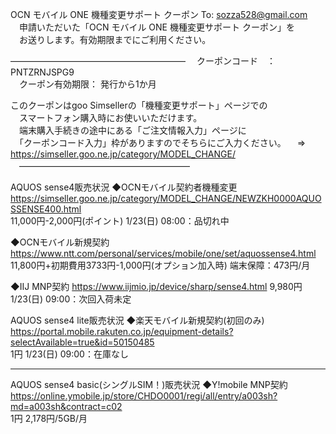 OCN モバイル ONE 機種変更サポート クーポン To: sozza528@gmail.com  
　申請いただいた「OCN モバイル ONE 機種変更サポート クーポン」を  
　お送りします。有効期限までにご利用ください。  

———————————————————— 　クーポンコード　： PNTZRNJSPG9  
　クーポン有効期限： 発行から1か月  

このクーポンはgoo Simsellerの「機種変更サポート」ページでの  
　スマートフォン購入時にお使いいただけます。  
　端末購入手続きの途中にある「ご注文情報入力」ページに  
　「クーポンコード入力」枠がありますのでそちらにご入力ください。 　⇒  
https://simseller.goo.ne.jp/category/MODEL_CHANGE/  
　———————————————————–  

AQUOS sense4販売状況 ◆OCNモバイル契約者機種変更  
https://simseller.goo.ne.jp/category/MODEL_CHANGE/NEWZKH0000AQUOSSENSE400.html  
11,000円-2,000円(ポイント) 1/23(日) 08:00：品切れ中  

◆OCNモバイル新規契約  
https://www.ntt.com/personal/services/mobile/one/set/aquossense4.html  
11,800円+初期費用3733円-1,000円(オプション加入時) 端末保障：473円/月  

◆IIJ MNP契約 https://www.iijmio.jp/device/sharp/sense4.html 9,980円  
1/23(日) 09:00：次回入荷未定  

AQUOS sense4 lite販売状況 ◆楽天モバイル新規契約(初回のみ)  
https://portal.mobile.rakuten.co.jp/equipment-details?selectAvailable=true&id=50150485  
1円 1/23(日) 09:00：在庫なし  

---

AQUOS sense4 basic(シングルSIM！)販売状況 ◆Y!mobile MNP契約  
https://online.ymobile.jp/store/CHDO0001/regi/all/entry/a003sh?md=a003sh&contract=c02  
1円 2,178円/5GB/月